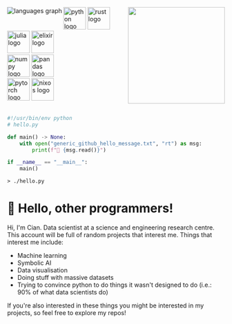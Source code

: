 <div>
    <img src="https://media.tenor.com/0ygiqFaX-ssAAAAC/bongo-cat-typing.gif" height="224px" align="right" />
    <div>
        <div align="left">
            <img src="https://github-readme-stats.vercel.app/api/top-langs?username=Cian-H&locale=en&hide_title=false&layout=donut&card_width=320&hide=nushell,jupyter%20notebook&theme=github_dark&hide_border=true&order=2"
            alt="languages graph" align="left"/>
            <div>
                <img src="https://cdn.jsdelivr.net/gh/devicons/devicon/icons/python/python-original.svg" height="52"
                    alt="python logo" />
                <img src="https://cdn.jsdelivr.net/gh/devicons/devicon/icons/rust/rust-original.svg" height="52"
                    alt="rust logo" />
            </div>
            <div>
                <img src="https://cdn.jsdelivr.net/gh/devicons/devicon/icons/julia/julia-original.svg" height="52"
                    alt="julia logo" />
                <img src="https://cdn.jsdelivr.net/gh/devicons/devicon/icons/elixir/elixir-original.svg" height="52"
                    alt="elixir logo" />
            </div>
            <div>
                <img src="https://cdn.jsdelivr.net/gh/devicons/devicon/icons/numpy/numpy-original.svg" height="52"
                    alt="numpy logo" />
                <img src="https://cdn.jsdelivr.net/gh/devicons/devicon/icons/pandas/pandas-original.svg" height="52"
                    alt="pandas logo" />
            </div>
            <div>
                <img src="https://cdn.jsdelivr.net/gh/devicons/devicon/icons/pytorch/pytorch-original.svg" height="52"
                    alt="pytorch logo" />
                <img src="https://cdn.jsdelivr.net/gh/devicons/devicon/icons/nixos/nixos-original.svg" height="52"
                    alt="nixos logo" />
            </div>
        </div>
    </div>
</div>
<br clear="all">

```python
#!/usr/bin/env python
# hello.py

def main() -> None:
    with open("generic_github_hello_message.txt", "rt") as msg:
        print(f"👋 {msg.read()}")

if __name__ == "__main__":
    main()
```

```nu
> ./hello.py
```

# 👋 Hello, other programmers!

Hi, I'm Cian. Data scientist at a science and engineering research centre. This account will be full of random projects that interest me. Things that interest me include:

- Machine learning
- Symbolic AI
- Data visualisation
- Doing stuff with massive datasets
- Trying to convince python to do things it wasn't designed to do (i.e.: 90% of what data scientists do)

If you're also interested in these things you might be interested in my projects, so feel free to explore my repos!
